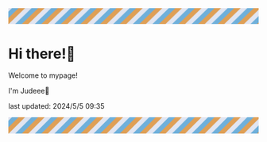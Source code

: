 <!-- Header image -->
<img src="./pokemon/pokemon_20.png" width="1000">

# Hi there!👋

Welcome to mypage!

I'm Judeee🐷

last updated: 2024/5/5 09:35

<!-- Footer image -->
<img src="./pokemon/pokemon_20.png" width="1000">
